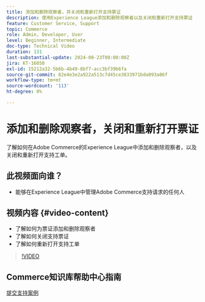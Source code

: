 ```yaml
---
title: 添加和删除观察者，并关闭和重新打开支持票证
description: 使用Experience League添加和删除观察者以及关闭和重新打开支持票证
feature: Customer Service, Support
topic: Commerce
role: Admin, Developer, User
level: Beginner, Intermediate
doc-type: Technical Video
duration: 131
last-substantial-update: 2024-08-23T00:00:00Z
jira: KT-16050
exl-id: 15212a32-5b6b-4b49-8bf7-acc3bf39b6fa
source-git-commit: 82e4e3e2a922a513c7d45ce3833971bda093a86f
workflow-type: tm+mt
source-wordcount: '113'
ht-degree: 0%

---
```


# 添加和删除观察者，关闭和重新打开票证

了解如何在Adobe Commerce的Experience League中添加和删除观察者，以及关闭和重新打开支持工单。

## 此视频面向谁？

* 能够在Experience League中管理Adobe Commerce支持请求的任何人

## 视频内容 {#video-content}

* 了解如何为票证添加和删除观察者
* 了解如何关闭支持票证
* 了解如何重新打开支持工单

>[!VIDEO](https://video.tv.adobe.com/v/3433082?learn=on)

## Commerce知识库帮助中心指南

[提交支持案例](https://experienceleague.adobe.com/zh-hans/docs/commerce-knowledge-base/kb/help-center-guide/magento-help-center-user-guide#support-case)
